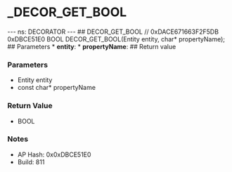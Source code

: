 # _DECOR_GET_BOOL

--- ns: DECORATOR --- ## DECOR_GET_BOOL  // 0xDACE671663F2F5DB 0xDBCE51E0 BOOL DECOR_GET_BOOL(Entity entity, char* propertyName);   ## Parameters * **entity**: * **propertyName**:  ## Return value

### Parameters
* Entity entity
* const char* propertyName

### Return Value
* BOOL

### Notes
* AP Hash: 0x0xDBCE51E0
* Build: 811

